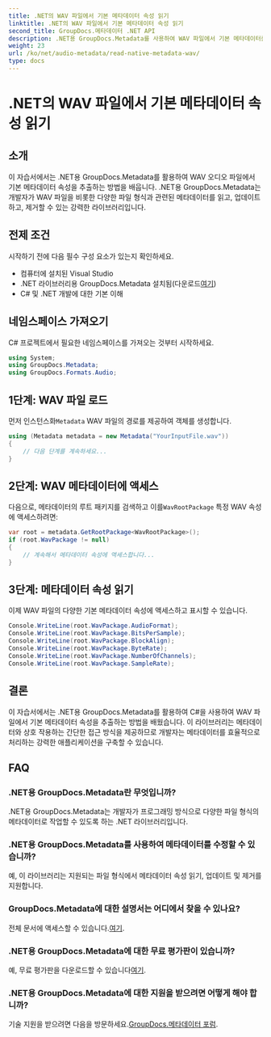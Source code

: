 ```yaml
---
title: .NET의 WAV 파일에서 기본 메타데이터 속성 읽기
linktitle: .NET의 WAV 파일에서 기본 메타데이터 속성 읽기
second_title: GroupDocs.메타데이터 .NET API
description: .NET용 GroupDocs.Metadata를 사용하여 WAV 파일에서 기본 메타데이터를 추출하는 방법을 알아보세요. WAV 파일 속성을 읽기 위한 쉬운 C# 자습서입니다.
weight: 23
url: /ko/net/audio-metadata/read-native-metadata-wav/
type: docs
---
```

# .NET의 WAV 파일에서 기본 메타데이터 속성 읽기

## 소개
이 자습서에서는 .NET용 GroupDocs.Metadata를 활용하여 WAV 오디오 파일에서 기본 메타데이터 속성을 추출하는 방법을 배웁니다. .NET용 GroupDocs.Metadata는 개발자가 WAV 파일을 비롯한 다양한 파일 형식과 관련된 메타데이터를 읽고, 업데이트하고, 제거할 수 있는 강력한 라이브러리입니다.
## 전제 조건
시작하기 전에 다음 필수 구성 요소가 있는지 확인하세요.
- 컴퓨터에 설치된 Visual Studio
-  .NET 라이브러리용 GroupDocs.Metadata 설치됨(다운로드[여기](https://releases.groupdocs.com/metadata/net/))
- C# 및 .NET 개발에 대한 기본 이해

## 네임스페이스 가져오기
C# 프로젝트에서 필요한 네임스페이스를 가져오는 것부터 시작하세요.
```csharp
using System;
using GroupDocs.Metadata;
using GroupDocs.Formats.Audio;
```
## 1단계: WAV 파일 로드
 먼저 인스턴스화`Metadata` WAV 파일의 경로를 제공하여 객체를 생성합니다.
```csharp
using (Metadata metadata = new Metadata("YourInputFile.wav"))
{
    // 다음 단계를 계속하세요...
}
```
## 2단계: WAV 메타데이터에 액세스
 다음으로, 메타데이터의 루트 패키지를 검색하고 이를`WavRootPackage` 특정 WAV 속성에 액세스하려면:
```csharp
var root = metadata.GetRootPackage<WavRootPackage>();
if (root.WavPackage != null)
{
    // 계속해서 메타데이터 속성에 액세스합니다...
}
```
## 3단계: 메타데이터 속성 읽기
이제 WAV 파일의 다양한 기본 메타데이터 속성에 액세스하고 표시할 수 있습니다.
```csharp
Console.WriteLine(root.WavPackage.AudioFormat);
Console.WriteLine(root.WavPackage.BitsPerSample);
Console.WriteLine(root.WavPackage.BlockAlign);
Console.WriteLine(root.WavPackage.ByteRate);
Console.WriteLine(root.WavPackage.NumberOfChannels);
Console.WriteLine(root.WavPackage.SampleRate);
```

## 결론
이 자습서에서는 .NET용 GroupDocs.Metadata를 활용하여 C#을 사용하여 WAV 파일에서 기본 메타데이터 속성을 추출하는 방법을 배웠습니다. 이 라이브러리는 메타데이터와 상호 작용하는 간단한 접근 방식을 제공하므로 개발자는 메타데이터를 효율적으로 처리하는 강력한 애플리케이션을 구축할 수 있습니다.

## FAQ
### .NET용 GroupDocs.Metadata란 무엇입니까?
.NET용 GroupDocs.Metadata는 개발자가 프로그래밍 방식으로 다양한 파일 형식의 메타데이터로 작업할 수 있도록 하는 .NET 라이브러리입니다.
### .NET용 GroupDocs.Metadata를 사용하여 메타데이터를 수정할 수 있습니까?
예, 이 라이브러리는 지원되는 파일 형식에서 메타데이터 속성 읽기, 업데이트 및 제거를 지원합니다.
### GroupDocs.Metadata에 대한 설명서는 어디에서 찾을 수 있나요?
 전체 문서에 액세스할 수 있습니다.[여기](https://tutorials.groupdocs.com/metadata/net/).
### .NET용 GroupDocs.Metadata에 대한 무료 평가판이 있습니까?
 예, 무료 평가판을 다운로드할 수 있습니다[여기](https://releases.groupdocs.com/).
### .NET용 GroupDocs.Metadata에 대한 지원을 받으려면 어떻게 해야 합니까?
 기술 지원을 받으려면 다음을 방문하세요.[GroupDocs.메타데이터 포럼](https://forum.groupdocs.com/c/metadata/14).